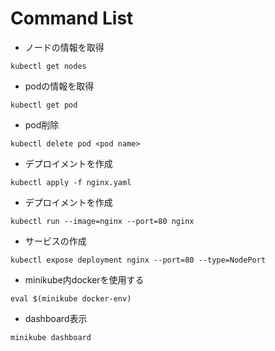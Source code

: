 
# Command List

- ノードの情報を取得
```
kubectl get nodes
```

- podの情報を取得
```
kubectl get pod
```

- pod削除
```
kubectl delete pod <pod name>
```

- デプロイメントを作成
```
kubectl apply -f nginx.yaml
```

- デプロイメントを作成
```
kubectl run --image=nginx --port=80 nginx
```

- サービスの作成
```
kubectl expose deployment nginx --port=80 --type=NodePort
```

- minikube内dockerを使用する
```
eval $(minikube docker-env)
```

- dashboard表示
```
minikube dashboard
```
